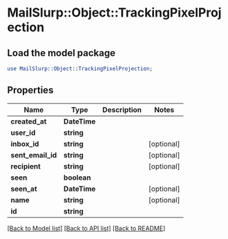 # MailSlurp::Object::TrackingPixelProjection

## Load the model package
```perl
use MailSlurp::Object::TrackingPixelProjection;
```

## Properties
Name | Type | Description | Notes
------------ | ------------- | ------------- | -------------
**created_at** | **DateTime** |  | 
**user_id** | **string** |  | 
**inbox_id** | **string** |  | [optional] 
**sent_email_id** | **string** |  | [optional] 
**recipient** | **string** |  | [optional] 
**seen** | **boolean** |  | 
**seen_at** | **DateTime** |  | [optional] 
**name** | **string** |  | [optional] 
**id** | **string** |  | 

[[Back to Model list]](../README#documentation-for-models) [[Back to API list]](../README#documentation-for-api-endpoints) [[Back to README]](../README)


